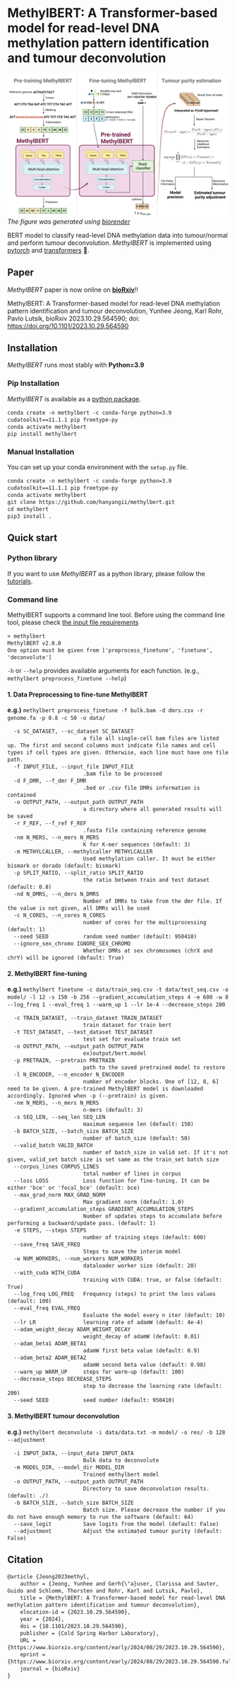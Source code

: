 # MethylBERT: A Transformer-based model for read-level DNA methylation pattern identification and tumour deconvolution

![methylbert_scheme](https://github.com/CompEpigen/methylbert/blob/main/img/introduction_methylbert.png)
_The figure was generated using [biorender](https://www.biorender.com/)_

BERT model to classify read-level DNA methylation data into tumour/normal and perform tumour deconvolution.
_MethylBERT_ is implemented using [pytorch](https://pytorch.org/) and [transformers](https://huggingface.co/docs/transformers/index) 🤗.

## Paper
_MethylBERT_ paper is now online on [__bioRxiv__](https://www.biorxiv.org/content/10.1101/2023.10.29.564590v1)!!

MethylBERT: A Transformer-based model for read-level DNA methylation pattern identification and tumour deconvolution,
Yunhee Jeong, Karl Rohr, Pavlo Lutsik,
bioRxiv 2023.10.29.564590; doi: https://doi.org/10.1101/2023.10.29.564590

## Installation
_MethylBERT_ runs most stably with __Python=3.9__

### Pip Installation 
_MethylBERT_ is available as a [python package](https://pypi.org/project/methylbert/).
```
conda create -n methylbert -c conda-forge python=3.9 cudatoolkit==11.1.1 pip freetype-py
conda activate methylbert
pip install methylbert
```

### Manual Installation
You can set up your conda environment with the `setup.py` file. 
```
conda create -n methylbert -c conda-forge python=3.9 cudatoolkit==11.1.1 pip freetype-py
conda activate methylbert
git clone https://github.com/hanyangii/methylbert.git
cd methylbert
pip3 install .
```

## Quick start
### Python library
If you want to use _MethylBERT_ as a python library, please follow the [tutorials](https://github.com/hanyangii/methylbert/tree/main/tutorials).

### Command line
MethylBERT supports a command line tool. Before using the command line tool, please check [the input file requirements](https://github.com/hanyangii/methylbert/blob/main/tutorials/01_Data_Preparation.md)
```
> methylbert 
MethylBERT v2.0.0
One option must be given from ['preprocess_finetune', 'finetune', 'deconvolute']
```
`-h` or `--help` provides available arguments for each function. (e.g., `methylbert preprocess_finetune --help`)

#### 1. Data Preprocessing to fine-tune MethylBERT
**e.g.)** `methylbert preprocess_finetune -f bulk.bam -d dmrs.csv -r genome.fa -p 0.8 -c 50 -o data/`
```
  -s SC_DATASET, --sc_dataset SC_DATASET
                        a file all single-cell bam files are listed up. The first and second columns must indicate file names and cell types if cell types are given. Otherwise, each line must have one file path.
  -f INPUT_FILE, --input_file INPUT_FILE
                        .bam file to be processed
  -d F_DMR, --f_dmr F_DMR
                        .bed or .csv file DMRs information is contained
  -o OUTPUT_PATH, --output_path OUTPUT_PATH
                        a directory where all generated results will be saved
  -r F_REF, --f_ref F_REF
                        .fasta file containing reference genome
  -nm N_MERS, --n_mers N_MERS
                        K for K-mer sequences (default: 3)
  -m METHYLCALLER, --methylcaller METHYLCALLER
                        Used methylation caller. It must be either bismark or dorado (default: bismark)
  -p SPLIT_RATIO, --split_ratio SPLIT_RATIO
                        the ratio between train and test dataset (default: 0.8)
  -nd N_DMRS, --n_dmrs N_DMRS
                        Number of DMRs to take from the dmr file. If the value is not given, all DMRs will be used
  -c N_CORES, --n_cores N_CORES
                        number of cores for the multiprocessing (default: 1)
  --seed SEED           random seed number (default: 950410)
  --ignore_sex_chromo IGNORE_SEX_CHROMO
                        Whether DMRs at sex chromosomes (chrX and chrY) will be ignored (default: True)
```
#### 2. MethylBERT fine-tuning
**e.g.)** `methylbert finetune -c data/train_seq.csv -t data/test_seq.csv -o model/ -l 12 -s 150 -b 256 --gradient_accumulation_steps 4 -e 600 -w 8 --log_freq 1 --eval_freq 1 --warm_up 1 --lr 1e-4 --decrease_steps 200`
```
  -c TRAIN_DATASET, --train_dataset TRAIN_DATASET
                        train dataset for train bert
  -t TEST_DATASET, --test_dataset TEST_DATASET
                        test set for evaluate train set
  -o OUTPUT_PATH, --output_path OUTPUT_PATH
                        ex)output/bert.model
  -p PRETRAIN, --pretrain PRETRAIN
                        path to the saved pretrained model to restore
  -l N_ENCODER, --n_encoder N_ENCODER
                        number of encoder blocks. One of [12, 8, 6] need to be given. A pre-trained MethylBERT model is downloaded accordingly. Ignored when -p (--pretrain) is given.
  -nm N_MERS, --n_mers N_MERS
                        n-mers (default: 3)
  -s SEQ_LEN, --seq_len SEQ_LEN
                        maximum sequence len (default: 150)
  -b BATCH_SIZE, --batch_size BATCH_SIZE
                        number of batch_size (default: 50)
  --valid_batch VALID_BATCH
                        number of batch_size in valid set. If it's not given, valid_set batch size is set same as the train_set batch size
  --corpus_lines CORPUS_LINES
                        total number of lines in corpus
  --loss LOSS           Loss function for fine-tuning. It can be either 'bce' or 'focal_bce' (default: bce)
  --max_grad_norm MAX_GRAD_NORM
                        Max gradient norm (default: 1.0)
  --gradient_accumulation_steps GRADIENT_ACCUMULATION_STEPS
                        Number of updates steps to accumulate before performing a backward/update pass. (default: 1)
  -e STEPS, --steps STEPS
                        number of training steps (default: 600)
  --save_freq SAVE_FREQ
                        Steps to save the interim model
  -w NUM_WORKERS, --num_workers NUM_WORKERS
                        dataloader worker size (default: 20)
  --with_cuda WITH_CUDA
                        training with CUDA: true, or false (default: True)
  --log_freq LOG_FREQ   Frequency (steps) to print the loss values (default: 100)
  --eval_freq EVAL_FREQ
                        Evaluate the model every n iter (default: 10)
  --lr LR               learning rate of adamW (default: 4e-4)
  --adam_weight_decay ADAM_WEIGHT_DECAY
                        weight_decay of adamW (default: 0.01)
  --adam_beta1 ADAM_BETA1
                        adamW first beta value (default: 0.9)
  --adam_beta2 ADAM_BETA2
                        adamW second beta value (default: 0.98)
  --warm_up WARM_UP     steps for warm-up (default: 100)
  --decrease_steps DECREASE_STEPS
                        step to decrease the learning rate (default: 200)
  --seed SEED           seed number (default: 950410)
```
#### 3. MethylBERT tumour deconvolution
**e.g.)** `methylbert deconvolute -i data/data.txt -m model/ -o res/ -b 128 --adjustment`
```
  -i INPUT_DATA, --input_data INPUT_DATA
                        Bulk data to deconvolute
  -m MODEL_DIR, --model_dir MODEL_DIR
                        Trained methylbert model
  -o OUTPUT_PATH, --output_path OUTPUT_PATH
                        Directory to save deconvolution results. (default: ./)
  -b BATCH_SIZE, --batch_size BATCH_SIZE
                        Batch size. Please decrease the number if you do not have enough memory to run the software (default: 64)
  --save_logit          Save logits from the model (default: False)
  --adjustment          Adjust the estimated tumour purity (default: False)
```
## Citation
```
@article {Jeong2023methyl,
	author = {Jeong, Yunhee and Gerh{\"a}user, Clarissa and Sauter, Guido and Schlomm, Thorsten and Rohr, Karl and Lutsik, Pavlo},
	title = {MethylBERT: A Transformer-based model for read-level DNA methylation pattern identification and tumour deconvolution},
	elocation-id = {2023.10.29.564590},
	year = {2024},
	doi = {10.1101/2023.10.29.564590},
	publisher = {Cold Spring Harbor Laboratory},
	URL = {https://www.biorxiv.org/content/early/2024/08/29/2023.10.29.564590},
	eprint = {https://www.biorxiv.org/content/early/2024/08/29/2023.10.29.564590.full.pdf},
	journal = {bioRxiv}
}
```
